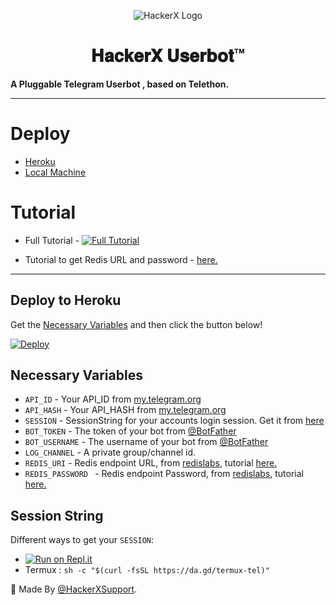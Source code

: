 <p align="center">
  <img src="https://telegra.ph/file/8323bf7a8da89c897e54d.jpg" alt="HackerX Logo">
</p>
<h1 align="center">
  <b>𝐇𝐚𝐜𝐤𝐞𝐫𝐗 𝐔𝐬𝐞𝐫𝐛𝐨𝐭™</b>
</h1>

<b>A Pluggable Telegram Userbot , based on Telethon.</b>   

----

# Deploy
- [Heroku](#Deploy-to-Heroku)
- [Local Machine](#Deploy-Locally)


# Tutorial 
- Full Tutorial - [![Full Tutorial](https://img.shields.io/badge/Watch%20Now-blue)](https://youtu.be/sER_XUncJgg)

- Tutorial to get Redis URL and password - [here.](https://github.com/UdayBindal2312/HackerX/blob/main/resources/extras/redistut.md)
---

## Deploy to Heroku
Get the [Necessary Variables](#Necessary-Variables) and then click the button below!  

[![Deploy](https://www.herokucdn.com/deploy/button.svg)](https://heroku.com/deploy)

## Necessary Variables
- `API_ID` - Your API_ID from [my.telegram.org](https://my.telegram.org/)
- `API_HASH` - Your API_HASH from [my.telegram.org](https://my.telegram.org/)
- `SESSION` - SessionString for your accounts login session. Get it from [here](#Session-String)
- `BOT_TOKEN` - The token of your bot from [@BotFather](https://t.me/BotFather)
- `BOT_USERNAME` - The username of your bot from [@BotFather](https://t.me/BotFather)
- `LOG_CHANNEL` - A private group/channel id.
- `REDIS_URI` - Redis endpoint URL, from [redislabs](http://redislabs.com/), tutorial [here.](https://github.com/UdayBindal2312/HackerX/blob/main/resources/extras/redistut.md)
- `REDIS_PASSWORD ` - Redis endpoint Password, from [redislabs](http://redislabs.com/), tutorial [here.](https://github.com/UdayBindal2312/HackerX/blob/main/resources/extras/redistut.md)

## Session String
Different ways to get your `SESSION`:
* [![Run on Repl.it](https://replit.com/badge/github/UdayBindal2312/HackerX)](https://replit.com/@UdayBindal2312/HackerXStringSession)
* Termux : `sh -c "$(curl -fsSL https://da.gd/termux-tel)"`

🎲 Made By [@HackerXSupport](https://t.me/hackerxsupport). <br />



